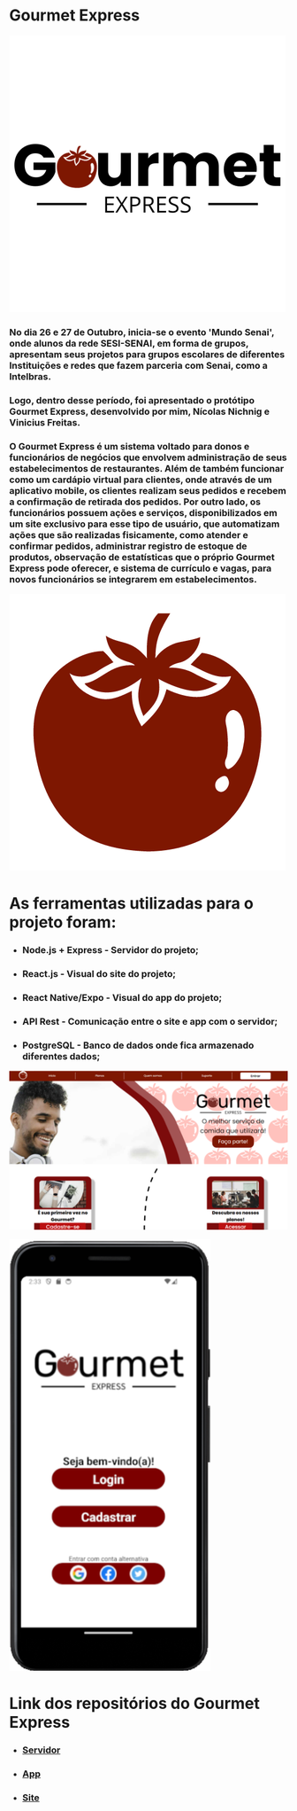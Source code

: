 # Gourmet Express

![Logo Gourmet Express 1](logo1.png)

### No dia 26 e 27 de Outubro, inicia-se o evento 'Mundo Senai', onde alunos da rede SESI-SENAI, em forma de grupos, apresentam seus projetos para grupos escolares de diferentes Instituições e redes que fazem parceria com Senai, como a Intelbras. 

### Logo, dentro desse período, foi apresentado o protótipo Gourmet Express, desenvolvido por mim, Nícolas Nichnig e Vinicius Freitas.


### O Gourmet Express é um sistema voltado para donos e funcionários de negócios que envolvem administração de seus estabelecimentos de restaurantes. Além de também funcionar como um cardápio virtual para clientes, onde através de um aplicativo mobile, os clientes realizam seus pedidos e recebem a confirmação de retirada dos pedidos. Por outro lado, os funcionários possuem ações e serviços, disponibilizados em um site exclusivo para esse tipo de usuário, que automatizam ações que são realizadas fisicamente, como atender e confirmar pedidos, administrar registro de estoque de produtos, observação de estatísticas que o próprio Gourmet Express pode oferecer, e sistema de currículo e vagas, para novos funcionários se integrarem em estabelecimentos.

![Logo Gourmet Express 2](logo2.png)

# As ferramentas utilizadas para o projeto foram:
- ### Node.js + Express - Servidor do projeto;
- ### React.js - Visual do site do projeto;
- ### React Native/Expo - Visual do app do projeto;
- ### API Rest - Comunicação entre o site e app com o servidor;
- ### PostgreSQL - Banco de dados onde fica armazenado diferentes dados;

![Site Gourmet Express](site.png)

![App Gourmet Express](app.png)

# Link dos repositórios do Gourmet Express

- ### [Servidor](https://github.com/SmartCodeGenius/GourmetExpress-Server)
- ### [App](https://github.com/SmartCodeGenius/Gourmet-Express-RN)
- ### [Site](https://github.com/SmartCodeGenius/Gourmet-Express-React-MVP)